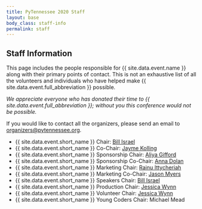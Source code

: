 ```yaml
---
title: PyTennessee 2020 Staff
layout: base
body_class: staff-info
permalink: staff
---
```


## Staff Information

This page includes the people responsible for {{ site.data.event.name }} along with their primary points of contact.
This is not an exhaustive list of all the volunteers and individuals who have helped make {{ site.data.event.full_abbreviation }} possible.

_We appreciate everyone who has donated their time to {{ site.data.event.full_abbreviation }}; without you this conference would not be possible._

If you would like to contact all the organizers, please send an email to [organizers@pytennessee.org](mailto:organizers@pytennessee.org).

* {{ site.data.event.short_name }} Chair: [Bill Israel](mailto:chair@pytennessee.org)
* {{ site.data.event.short_name }} Co-Chair: [Jayme Kolling](mailto:cochair@pytennessee.org)
* {{ site.data.event.short_name }} Sponsorship Chair: [Aliya Gifford](mailto:sponsorships@pytennessee.org)
* {{ site.data.event.short_name }} Sponsorship Co-Chair: [Anna Dolan](mailto:sponsorships@pytennessee.org) 
* {{ site.data.event.short_name }} Marketing Chair: [Rainu Ittycheriah](mailto:info@pytennessee.org)
* {{ site.data.event.short_name }} Marketing Co-Chair: [Jason Myers](mailto:info@pytennessee.org)
* {{ site.data.event.short_name }} Speakers Chair: [Bill Israel](mailto:speakers@pytennessee.org)
* {{ site.data.event.short_name }} Production Chair: [Jessica Wynn](mailto:volunteers@pytennessee.org)
* {{ site.data.event.short_name }} Volunteer Chair: [Jessica Wynn](mailto:volunteers@pytennessee.org)
* {{ site.data.event.short_name }} Young Coders Chair: Michael Mead
